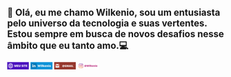 ## 👋 Olá, eu me chamo Wilkenio, sou um entusiasta pelo universo da tecnologia e suas vertentes. Estou sempre em busca de novos desafios nesse âmbito que eu tanto amo.💻

<a href="https://wilkenio.github.io/meusite/"><img width="10%" src="MEU SITE.png"></a>
<a href="https://www.linkedin.com/in/wilkenio-pereira-a20765208/"><img width="10%" src="MEU SITE (2).png"></a>
<a href="mailto:wilkeniopereiraguitarra@gmail.com"><img width="10%" src="MEU SITE (4).png"></a>
<a href="https://www.instagram.com/wilkenio_pereira/"><img width="10%" src="MEU SITE (6).png"></a>
